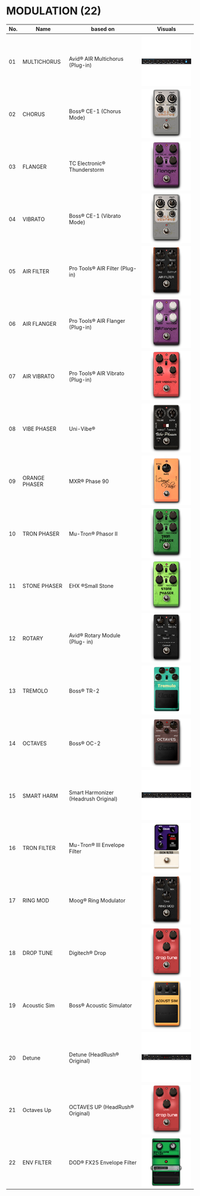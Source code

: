 # MODULATION (22)
|No.|Name|based on|Visuals|
|---|---|---|---|
|||||
|01|MULTICHORUS|Avid® AIR Multichorus (Plug-in)|<img src="images/MULTICHORUS.png" alt="image">|
|02|CHORUS|Boss® CE-1 (Chorus Mode)|<img src="images/CHORUS.png" alt="image">|
|03|FLANGER|TC Electronic® Thunderstorm|<img src="images/FLANGER.png" alt="image">|
|04|VIBRATO|Boss® CE-1 (Vibrato Mode)|<img src="images/VIBRATO.png" alt="image">|
|05|AIR FILTER|Pro Tools® AIR Filter (Plug- in)|<img src="images/AIR-FILTER.png" alt="image">|
|06|AIR FLANGER|Pro Tools® AIR Flanger (Plug-in)|<img src="images/AIR-FLANGER.png" alt="image">|
|07|AIR VIBRATO|Pro Tools® AIR Vibrato (Plug-in)|<img src="images/AIR-Vibrato.png" alt="image">|
|08|VIBE PHASER|Uni-Vibe®|<img src="images/VIBE-PHASER.png" alt="image">|
|09|ORANGE PHASER|MXR® Phase 90|<img src="images/ORANGE-PHASER.png" alt="image">|
|10|TRON PHASER|Mu-Tron® Phasor II|<img src="images/TRON-PHASER.png" alt="image">|
|11|STONE PHASER|EHX ®Small Stone|<img src="images/STONE-PHASER.png" alt="image">|
|12|ROTARY|Avid® Rotary Module (Plug- in)|<img src="images/ROTARY.png" alt="image">|
|13|TREMOLO|Boss® TR-2|<img src="images/TREMOLO-2.png" alt="image">|
|14|OCTAVES|Boss® OC-2|<img src="images/Octaves.png" alt="image">|
|15|SMART HARM|Smart Harmonizer (Headrush Original)|<img src="images/SmartHarm.png" alt="image">|
|16|TRON FILTER|Mu-Tron® III Envelope Filter|<img src="images/TronFilter.png" alt="image">|
|17|RING MOD|Moog® Ring Modulator|<img src="images/RingMod.png" alt="image">|
|18|DROP TUNE|Digitech® Drop|<img src="images/Drop_Tune.png" alt="image">|
|19|Acoustic Sim|Boss® Acoustic Simulator|<img src="images/Acoustic-Sim-2.png" alt="image">|
|20|Detune|Detune (HeadRush® Original)|<img src="images/Detune-2.png" alt="image">|
|21|Octaves Up|OCTAVES UP (HeadRush® Original)|<img src="images/OCTAVES-UP-2.png" alt="image">|
|22|ENV FILTER|DOD® FX25 Envelope Filter|<img src="images/env_filter_2.png" alt="image">|